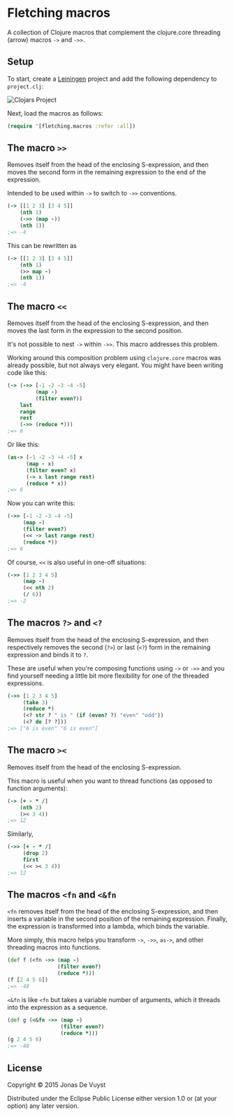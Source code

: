 # Fletching macros

A collection of Clojure macros that complement the clojure.core threading (arrow) macros `->` and `->>`.

## Setup

To start, create a [Leiningen](http://leiningen.org) project and add the following dependency to `project.clj`:

![Clojars Project](https://clojars.org/fletching-macros/latest-version.svg)

Next, load the macros as follows:

```clojure
(require '[fletching.macros :refer :all])
```

## The macro `>>`

Removes itself from the head of the enclosing S-expression, and then moves the second form in the remaining expression to the end of the expression.

Intended to be used within `->` to switch to `->>` conventions.

```clojure
(-> [[1 2 3] [3 4 5]]
    (nth 1)
    (->> (map -))
    (nth 1))
;=> -4
```

This can be rewritten as

```clojure
(-> [[1 2 3] [3 4 5]]
    (nth 1)
    (>> map -)
    (nth 1))
;=> -4
```

## The macro `<<`

Removes itself from the head of the enclosing S-expression, and then moves the last form in the expression to the second position.

It's not possible to nest `->` within `->>`. This macro addresses this problem.

Working around this composition problem using `clojure.core` macros was already possible, but not always very elegant. You might have been writing code like this:

```clojure
(-> (->> [-1 -2 -3 -4 -5]
         (map -)
         (filter even?))
    last
    range
    rest
    (->> (reduce *)))
;=> 6
```

Or like this:

```clojure
(as-> [-1 -2 -3 -4 -5] x
      (map - x)
      (filter even? x)
      (-> x last range rest)
      (reduce * x))
;=> 6
```

Now you can write this:

```clojure
(->> [-1 -2 -3 -4 -5]
     (map -)
     (filter even?)
     (<< -> last range rest)
     (reduce *))
;=> 6
```

Of course, `<<` is also useful in one-off situations:

```clojure
(->> [1 2 3 4 5]
     (map -)
     (<< nth 2)
     (/ 6))
;=> -2
```

## The macros `?>` and `<?`

Removes itself from the head of the enclosing S-expression, and then respectively removes the second (`?>`) or last (`<?`) form in the remaining expression and binds it to `?`.

These are useful when you're composing functions using `->` or `->>` and you find yourself needing a little bit more flexibility for one of the threaded expressions.

```clojure
(->> [1 2 3 4 5]
     (take 3)
     (reduce *)
     (<? str ? " is " (if (even? ?) "even" "odd"))
     (<? do [? ?]))
;=> ["6 is even" "6 is even"]
```

## The macro `><`

Removes itself from the head of the enclosing S-expression.

This macro is useful when you want to thread functions (as opposed to function arguments):

```clojure
(-> [+ - * /]
    (nth 2)
    (>< 3 4))
;=> 12
```

Similarly,

```clojure
(->> [+ - * /]
     (drop 2)
     first
     (<< >< 3 4))
;=> 12
```

## The macros `<fn` and `<&fn`

`<fn` removes itself from the head of the enclosing S-expression, and then inserts a variable in the second position of the remaining expression. Finally, the expression is transformed into a lambda, which binds the variable.

More simply, this macro helps you transform `->`, `->>`, `as->`, and other threading macros into functions.

```clojure
(def f (<fn ->> (map -)
                (filter even?)
                (reduce *)))
(f [2 4 5 6])
;=> -48
```

`<&fn` is like `<fn` but takes a variable number of arguments, which it threads into the expression as a sequence.

```clojure
(def g (<&fn ->> (map -)
                 (filter even?)
                 (reduce *)))
(g 2 4 5 6)
;=> -48
```

## License

Copyright © 2015 Jonas De Vuyst

Distributed under the Eclipse Public License either version 1.0 or (at your option) any later version.
